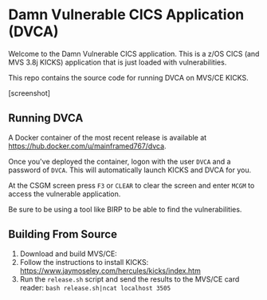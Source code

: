 # Damn Vulnerable CICS Application (DVCA)

Welcome to the Damn Vulnerable CICS application. This is a z/OS CICS (and
MVS 3.8j KICKS) application that is just loaded with vulnerabilities. 

This repo contains the source code for running DVCA on MVS/CE KICKS.

[screenshot]

## Running DVCA

A Docker container of the most recent release is available at https://hub.docker.com/u/mainframed767/dvca.

Once you've deployed the container, logon with the user `DVCA` and a password
of `DVCA`. This will automatically launch KICKS and DVCA for you. 

At the CSGM screen press `F3` or `CLEAR` to clear the screen and enter `MCGM`
to access the vulnerable application. 

Be sure to be using a tool like BIRP to be able to find the vulnerabilities. 

## Building From Source

1) Download and build MVS/CE:
2) Follow the instructions to install KICKS: https://www.jaymoseley.com/hercules/kicks/index.htm
3) Run the `release.sh` script and send the results to the MVS/CE card reader:
`bash release.sh|ncat localhost 3505`